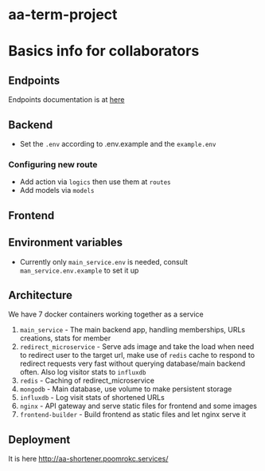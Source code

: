 # aa-term-project

# Basics info for collaborators


## Endpoints
Endpoints documentation is at [here](ENDPOINTS.md)


## Backend
- Set the `.env` according to .env.example and the `example.env`

### Configuring new route
- Add action via `logics` then use them at `routes`
- Add models via `models`

## Frontend


## Environment variables
- Currently only `main_service.env` is needed, consult `man_service.env.example` to set it up

## Architecture
We have 7 docker containers working together as a service

1. `main_service` - The main backend app, handling memberships, URLs creations, stats for member
2. `redirect_microservice` - Serve ads image and take the load when need to redirect user to the target url, make use of `redis` cache to respond to redirect requests very fast without querying database/main backend often. Also log visitor stats to `influxdb`
3. `redis` - Caching of redirect_microservice
4. `mongodb` - Main database, use volume to make persistent storage
5. `influxdb` - Log visit stats of shortened URLs
6. `nginx` - API gateway and serve static files for frontend and some images
7. `frontend-builder` - Build frontend as static files and let nginx serve it

## Deployment

It is here http://aa-shortener.poomrokc.services/